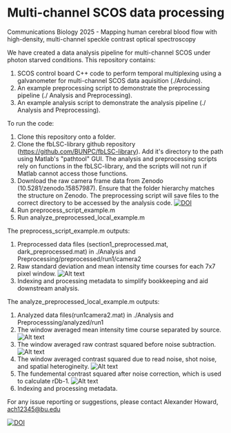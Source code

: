 # Multi-channel SCOS data processing
Communications Biology 2025 - Mapping human cerebral blood flow with high-density, multi-channel speckle contrast optical spectroscopy

We have created a data analysis pipeline for multi-channel SCOS under photon starved conditions. This repository contains:

1. SCOS control board C++ code to perform temporal multiplexing using a galvanometer for multi-channel SCOS data aquisition (./Arduino).
2. An example preprocessing script to demonstrate the preprocessing pipeline (./ Analysis and Preprocessing).
3. An example analysis script to demonstrate the analysis pipeline (./ Analysis and Preprocessing).

To run the code: 

1. Clone this repository onto a folder.
2. Clone the fbLSC-library github repository (https://github.com/BUNPC/fbLSC-library). Add it's directory to the path using Matlab's "pathtool" GUI. The analysis and preprocessing scripts rely on functions in the fbLSC-library, and the scripts will not run if Matlab cannot access those functions.
3. Download the raw camera frame data from Zenodo (10.5281/zenodo.15857987). Ensure that the folder hierarchy matches the structure on Zenodo. The preprocessing script will save files to the correct directory to be accessed by the analysis code. 
[![DOI](https://zenodo.org/badge/DOI/10.5281/zenodo.15857987.svg)](https://doi.org/10.5281/zenodo.15857987)
4. Run preprocess_script_example.m
5. Run analyze_preprocessed_local_example.m

The preprocess_script_example.m outputs:

1. Preprocessed data files (section1_preprocessed.mat, dark_preprocessed.mat) in ./Analysis and Preprocessing/preprocessed/run1/camera2
2. Raw standard deviation and mean intensity time courses for each 7x7 pixel window.
![Alt text](images/raw_statistics.png)
3. Indexing and processing metadata to simplify bookkeeping and aid downstream analysis.

The analyze_preprocessed_local_example.m outputs:

1. Analyzed data files(run1camera2.mat) in ./Analysis and Preprocesssing/analyzed/run1
2. The window averaged mean intensity time course separated by source. 
![Alt text](images/intensity.png)
3. The window averaged raw contrast squared before noise subtraction.
![Alt text](images/k2raw.png)
4. The window averaged contrast squared due to read noise, shot noise, and spatial heterogineity.
![Alt text](images/noise.png)
5. The fundemental contrast squared after noise correction, which is used to calculate rDb-1.
![Alt text](images/flow.png)
6. Indexing and processing metadata.

For any issue reporting or suggestions, please contact Alexander Howard, ach12345@bu.edu

[![DOI](https://zenodo.org/badge/DOI/10.5281/zenodo.15857987.svg)](https://doi.org/10.5281/zenodo.15857987)